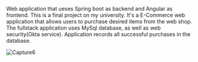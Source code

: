 Web application that ueses Spring boot as backend and Angular as frontend. This is a final project on my university. It's a E-Commerce web application that allows users to purchase desired items from the web shop. The fullstack application uses MySql database, as well as web security(Okta service).
Application records all successful purchases in the database.

![Capture6](https://user-images.githubusercontent.com/55994049/136667440-1d622f05-b79b-4d67-9e2e-918296a11403.PNG)

